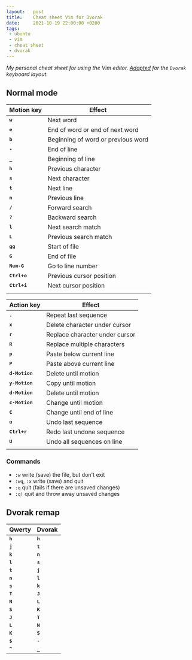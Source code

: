 ```yaml
---
layout:   post
title:    Cheat sheet Vim for Dvorak
date:     2021-10-19 22:00:00 +0200
tags:     
 - ubuntu
 - vim
 - cheat sheet
 - dvorak
---
```

*My personal cheat sheet for using the Vim editor. [Adapted](#dvorak-remap) for the `Dvorak` keyboard layout.*

## Normal mode

| Motion key | Effect |
| --- | --- |
| <kbd><strong>w</strong></kbd> | Next word |
| <kbd><strong>e</strong></kbd> | End of word or end of next word |
| <kbd><strong>b</strong></kbd> | Beginning of word or previous word |
| <kbd><strong>-</strong></kbd> | End of line |
| <kbd><strong>_</strong></kbd> | Beginning of line |
| <kbd><strong>h</strong></kbd> | Previous character |
| <kbd><strong>s</strong></kbd> | Next character |
| <kbd><strong>t</strong></kbd> | Next line |
| <kbd><strong>n</strong></kbd> | Previous line |
| <kbd><strong>/</strong></kbd> | Forward search |
| <kbd><strong>?</strong></kbd> | Backward search |
| <kbd><strong>l</strong></kbd> | Next search match |
| <kbd><strong>L</strong></kbd> | Previous search match |
| <kbd><strong>gg</strong></kbd> | Start of file |
| <kbd><strong>G</strong></kbd> | End of file |
| <kbd><strong>Num-G</strong></kbd> | Go to line number |
| <kbd><strong>Ctrl+o</strong></kbd> | Previous cursor position |
| <kbd><strong>Ctrl+i</strong></kbd> | Next cursor position |
| | |

| Action key | Effect |
| --- | --- |
| <kbd><strong>.</strong></kbd> | Repeat last sequence |
| <kbd><strong>x</strong></kbd> | Delete character under cursor |
| <kbd><strong>r</strong></kbd> | Replace character under cursor |
| <kbd><strong>R</strong></kbd> | Replace multiple characters |
| <kbd><strong>p</strong></kbd> | Paste below current line |
| <kbd><strong>P</strong></kbd> | Paste above current line |
| <kbd><strong>d-Motion</strong></kbd> | Delete until motion |
| <kbd><strong>y-Motion</strong></kbd> | Copy until motion |
| <kbd><strong>d-Motion</strong></kbd> | Delete until motion |
| <kbd><strong>c-Motion</strong></kbd> | Change until motion |
| <kbd><strong>C</strong></kbd> | Change until end of line |
| <kbd><strong>u</strong></kbd> | Undo last sequence |
| <kbd><strong>Ctrl+r</strong></kbd> | Redo last undone sequence |
| <kbd><strong>U</strong></kbd> | Undo all sequences on line |
| | |

### Commands
* `:w` write (save) the file, but don't exit
* `:wq`, `:x` write (save) and quit
* `:q` quit (fails if there are unsaved changes)
* `:q!` quit and throw away unsaved changes

## Dvorak remap

| Qwerty | Dvorak |
| --- | --- |
| <kbd><strong>h</strong></kbd> | <kbd><strong>h</strong></kbd> |
| <kbd><strong>j</strong></kbd> | <kbd><strong>t</strong></kbd> |
| <kbd><strong>k</strong></kbd> | <kbd><strong>n</strong></kbd> |
| <kbd><strong>l</strong></kbd> | <kbd><strong>s</strong></kbd> |
| <kbd><strong>t</strong></kbd> | <kbd><strong>j</strong></kbd> |
| <kbd><strong>n</strong></kbd> | <kbd><strong>l</strong></kbd> |
| <kbd><strong>s</strong></kbd> | <kbd><strong>k</strong></kbd> |
| <kbd><strong>T</strong></kbd> | <kbd><strong>J</strong></kbd> |
| <kbd><strong>N</strong></kbd> | <kbd><strong>L</strong></kbd> |
| <kbd><strong>S</strong></kbd> | <kbd><strong>K</strong></kbd> |
| <kbd><strong>J</strong></kbd> | <kbd><strong>T</strong></kbd> |
| <kbd><strong>L</strong></kbd> | <kbd><strong>N</strong></kbd> |
| <kbd><strong>K</strong></kbd> | <kbd><strong>S</strong></kbd> |
| <kbd><strong>$</strong></kbd> | <kbd><strong>-</strong></kbd> |
| <kbd><strong>^</strong></kbd> | <kbd><strong>_</strong></kbd> |
